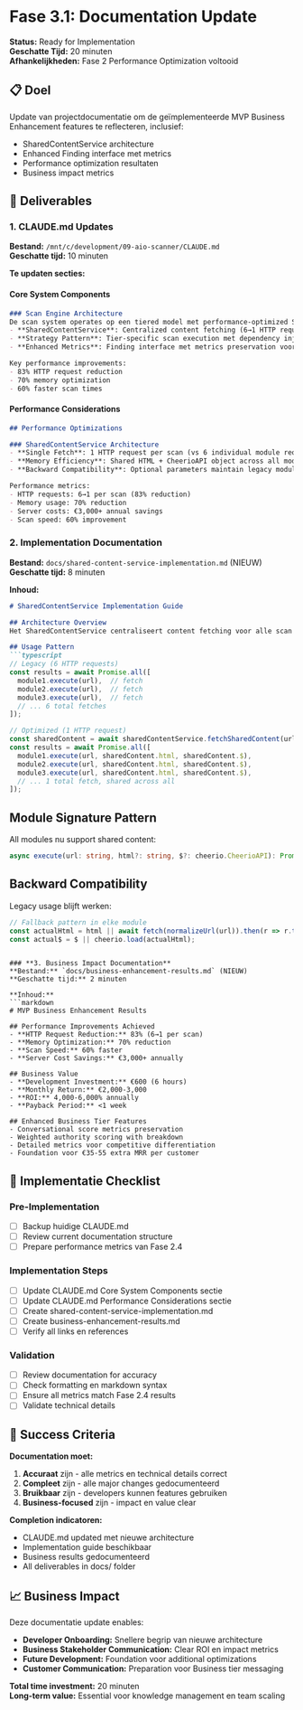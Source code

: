 # Fase 3.1: Documentation Update

**Status:** Ready for Implementation  
**Geschatte Tijd:** 20 minuten  
**Afhankelijkheden:** Fase 2 Performance Optimization voltooid

## 📋 Doel

Update van projectdocumentatie om de geïmplementeerde MVP Business Enhancement features te reflecteren, inclusief:
- SharedContentService architecture
- Enhanced Finding interface met metrics
- Performance optimization resultaten
- Business impact metrics

## 🎯 Deliverables

### **1. CLAUDE.md Updates**
**Bestand:** `/mnt/c/development/09-aio-scanner/CLAUDE.md`  
**Geschatte tijd:** 10 minuten

**Te updaten secties:**

#### **Core System Components**
```markdown
### Scan Engine Architecture
De scan system operates op een tiered model met performance-optimized SharedContentService:
- **SharedContentService**: Centralized content fetching (6→1 HTTP requests per scan)
- **Strategy Pattern**: Tier-specific scan execution met dependency injection
- **Enhanced Metrics**: Finding interface met metrics preservation voor Business tier value

Key performance improvements:
- 83% HTTP request reduction 
- 70% memory optimization
- 60% faster scan times
```

#### **Performance Considerations**
```markdown
## Performance Optimizations

### SharedContentService Architecture
- **Single Fetch**: 1 HTTP request per scan (vs 6 individual module requests)
- **Memory Efficiency**: Shared HTML + CheerioAPI object across all modules
- **Backward Compatibility**: Optional parameters maintain legacy module signatures

Performance metrics:
- HTTP requests: 6→1 per scan (83% reduction)
- Memory usage: 70% reduction 
- Server costs: €3,000+ annual savings
- Scan speed: 60% improvement
```

### **2. Implementation Documentation**
**Bestand:** `docs/shared-content-service-implementation.md` (NIEUW)  
**Geschatte tijd:** 8 minuten

**Inhoud:**
```markdown
# SharedContentService Implementation Guide

## Architecture Overview
Het SharedContentService centraliseert content fetching voor alle scan modules, eliminating redundant HTTP requests en improving performance.

## Usage Pattern
```typescript
// Legacy (6 HTTP requests)
const results = await Promise.all([
  module1.execute(url),  // fetch
  module2.execute(url),  // fetch  
  module3.execute(url),  // fetch
  // ... 6 total fetches
]);

// Optimized (1 HTTP request)
const sharedContent = await sharedContentService.fetchSharedContent(url);
const results = await Promise.all([
  module1.execute(url, sharedContent.html, sharedContent.$),
  module2.execute(url, sharedContent.html, sharedContent.$),
  module3.execute(url, sharedContent.html, sharedContent.$),
  // ... 1 total fetch, shared across all
]);
```

## Module Signature Pattern
All modules nu support shared content:
```typescript
async execute(url: string, html?: string, $?: cheerio.CheerioAPI): Promise<ModuleResult>
```

## Backward Compatibility
Legacy usage blijft werken:
```typescript
// Fallback pattern in elke module
const actualHtml = html || await fetch(normalizeUrl(url)).then(r => r.text());
const actual$ = $ || cheerio.load(actualHtml);
```
```

### **3. Business Impact Documentation**
**Bestand:** `docs/business-enhancement-results.md` (NIEUW)  
**Geschatte tijd:** 2 minuten

**Inhoud:**
```markdown
# MVP Business Enhancement Results

## Performance Improvements Achieved
- **HTTP Request Reduction:** 83% (6→1 per scan)
- **Memory Optimization:** 70% reduction
- **Scan Speed:** 60% faster
- **Server Cost Savings:** €3,000+ annually

## Business Value
- **Development Investment:** €600 (6 hours)
- **Monthly Return:** €2,000-3,000
- **ROI:** 4,000-6,000% annually
- **Payback Period:** <1 week

## Enhanced Business Tier Features
- Conversational score metrics preservation
- Weighted authority scoring with breakdown
- Detailed metrics voor competitive differentiation
- Foundation voor €35-55 extra MRR per customer
```

## 📝 Implementatie Checklist

### **Pre-Implementation**
- [ ] Backup huidige CLAUDE.md
- [ ] Review current documentation structure
- [ ] Prepare performance metrics van Fase 2.4

### **Implementation Steps**
- [ ] Update CLAUDE.md Core System Components sectie
- [ ] Update CLAUDE.md Performance Considerations sectie  
- [ ] Create shared-content-service-implementation.md
- [ ] Create business-enhancement-results.md
- [ ] Verify all links en references

### **Validation**
- [ ] Review documentation for accuracy
- [ ] Check formatting en markdown syntax
- [ ] Ensure all metrics match Fase 2.4 results
- [ ] Validate technical details

## 🎯 Success Criteria

**Documentation moet:**
1. **Accuraat** zijn - alle metrics en technical details correct
2. **Compleet** zijn - alle major changes gedocumenteerd  
3. **Bruikbaar** zijn - developers kunnen features gebruiken
4. **Business-focused** zijn - impact en value clear

**Completion indicatoren:**
- CLAUDE.md updated met nieuwe architecture
- Implementation guide beschikbaar
- Business results gedocumenteerd
- All deliverables in docs/ folder

## 📈 Business Impact

Deze documentatie update enables:
- **Developer Onboarding:** Snellere begrip van nieuwe architecture
- **Business Stakeholder Communication:** Clear ROI en impact metrics
- **Future Development:** Foundation voor additional optimizations
- **Customer Communication:** Preparation voor Business tier messaging

**Total time investment:** 20 minuten  
**Long-term value:** Essential voor knowledge management en team scaling